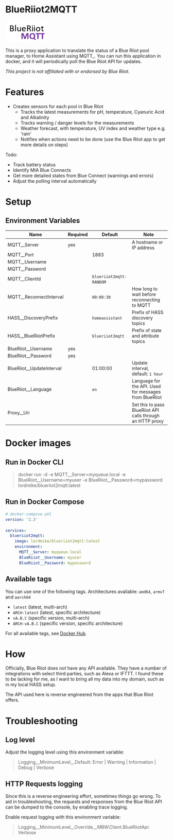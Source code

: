 # BlueRiiot2MQTT

![logo](Logo/Logo.png)

This is a proxy application to translate the status of a Blue Riiot pool manager, to Home Assistant using MQTT_. You can run this application in docker, and it will periodically poll the Blue Riiot API for updates.

_This project is not affiliated with or endorsed by Blue Riiot._

# Features

* Creates sensors for each pool in Blue Riiot
  * Tracks the latest measurements for pH, temperature, Cyanuric Acid and Alkalinity
  * Tracks warning / danger levels for the measurements
  * Weather forecast, with temperature, UV index and weather type e.g. 'rain'
  * Notifies when actions need to be done (use the Blue Riiot app to get more details on steps)

Todo:

* Track battery status
* Identify MIA Blue Connects
* Get more detailed states from Blue Connect (warnings and errors)
* Adjust the polling interval automatically

# Setup

## Environment Variables

| Name | Required | Default | Note |
|---|---|---|---|
| MQTT__Server | yes | | A hostname or IP address |
| MQTT__Port | | 1883 | |
| MQTT__Username | | | |
| MQTT__Password | | | |
| MQTT__ClientId | | `blueriiot2mqtt-RANDOM` | |
| MQTT__ReconnectInterval | | `00:00:30` | How long to wait before reconnecting to MQTT |
| HASS__DiscoveryPrefix | | `homeassistant` | Prefix of HASS discovery topics |
| HASS__BlueRiiotPrefix | | `blueriiot2mqtt` | Prefix of state and attribute topics |
| BlueRiiot__Username | yes | | |
| BlueRiiot__Password | yes | | |
| BlueRiiot__UpdateInterval | | 01:00:00 | Update interval, default: `1 hour` |
| BlueRiiot__Language | | `en` | Language for the API. Used for messages from BlueRiiot |
| Proxy__Uri | | | Set this to pass BlueRiiot API calls through an HTTP proxy |

# Docker images

## Run in Docker CLI

> docker run -d -e MQTT__Server=myqueue.local -e BlueRiiot__Username=myuser -e BlueRiiot__Password=mypassword lordmike/blueriiot2mqtt:latest

## Run in Docker Compose

```yaml
# docker-compose.yml
version: '2.3'

services:
  blueriiot2mqtt:
    image: lordmike/blueriiot2mqtt:latest
    environment:
      MQTT__Server: myqueue.local
      BlueRiiot__Username: myuser
      BlueRiiot__Password: mypassword
```

## Available tags

You can use one of the following tags. Architectures available: `amd64`, `armv7` and `aarch64`

* `latest` (latest, multi-arch)
* `ARCH-latest` (latest, specific architecture)
* `vA.B.C` (specific version, multi-arch)
* `ARCH-vA.B.C` (specific version, specific architecture)

For all available tags, see [Docker Hub](https://hub.docker.com/repository/docker/lordmike/blueriiot2mqtt/tags).


# How

Officially, Blue Riiot does _not_ have any API available. They have a number of integrations with select third parties, such as Alexa or IFTTT. I found these to be lacking for me, as I want to bring all my data into my domain, such as in my local HASS setup.

The API used here is reverse engineered from the apps that Blue Riiot offers.

# Troubleshooting

## Log level

Adjust the logging level using this environment variable:

> Logging__MinimumLevel__Default: Error | Warning | Information | Debug | Verbose

## HTTP Requests logging

Since this is a reverse engineering effort, sometimes things go wrong. To aid in troubleshooting, the requests and responses from the Blue Riiot API can be dumped to the console, by enabling trace logging.

Enable request logging with this environment variable:
> Logging__MinimumLevel__Override__MBW.Client.BlueRiiotApi: Verbose
